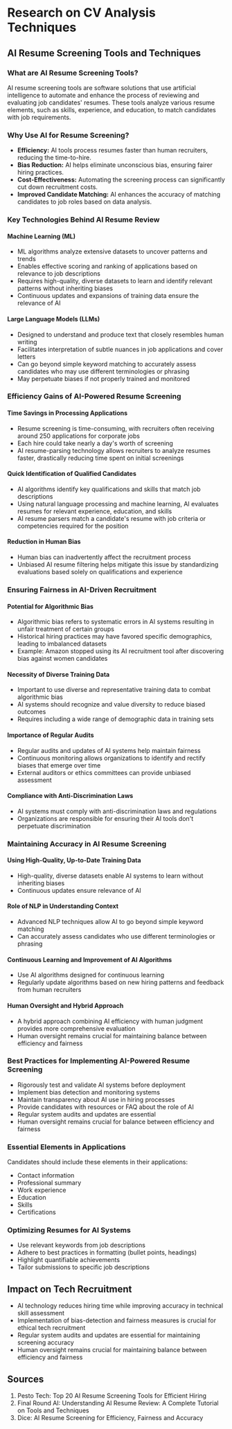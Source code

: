 # Research on CV Analysis Techniques

## AI Resume Screening Tools and Techniques

### What are AI Resume Screening Tools?
AI resume screening tools are software solutions that use artificial intelligence to automate and enhance the process of reviewing and evaluating job candidates' resumes. These tools analyze various resume elements, such as skills, experience, and education, to match candidates with job requirements.

### Why Use AI for Resume Screening?
- **Efficiency:** AI tools process resumes faster than human recruiters, reducing the time-to-hire.
- **Bias Reduction:** AI helps eliminate unconscious bias, ensuring fairer hiring practices.
- **Cost-Effectiveness:** Automating the screening process can significantly cut down recruitment costs.
- **Improved Candidate Matching:** AI enhances the accuracy of matching candidates to job roles based on data analysis.

### Key Technologies Behind AI Resume Review

#### Machine Learning (ML)
- ML algorithms analyze extensive datasets to uncover patterns and trends
- Enables effective scoring and ranking of applications based on relevance to job descriptions
- Requires high-quality, diverse datasets to learn and identify relevant patterns without inheriting biases
- Continuous updates and expansions of training data ensure the relevance of AI

#### Large Language Models (LLMs)
- Designed to understand and produce text that closely resembles human writing
- Facilitates interpretation of subtle nuances in job applications and cover letters
- Can go beyond simple keyword matching to accurately assess candidates who may use different terminologies or phrasing
- May perpetuate biases if not properly trained and monitored

### Efficiency Gains of AI-Powered Resume Screening

#### Time Savings in Processing Applications
- Resume screening is time-consuming, with recruiters often receiving around 250 applications for corporate jobs
- Each hire could take nearly a day's worth of screening
- AI resume-parsing technology allows recruiters to analyze resumes faster, drastically reducing time spent on initial screenings

#### Quick Identification of Qualified Candidates
- AI algorithms identify key qualifications and skills that match job descriptions
- Using natural language processing and machine learning, AI evaluates resumes for relevant experience, education, and skills
- AI resume parsers match a candidate's resume with job criteria or competencies required for the position

#### Reduction in Human Bias
- Human bias can inadvertently affect the recruitment process
- Unbiased AI resume filtering helps mitigate this issue by standardizing evaluations based solely on qualifications and experience

### Ensuring Fairness in AI-Driven Recruitment

#### Potential for Algorithmic Bias
- Algorithmic bias refers to systematic errors in AI systems resulting in unfair treatment of certain groups
- Historical hiring practices may have favored specific demographics, leading to imbalanced datasets
- Example: Amazon stopped using its AI recruitment tool after discovering bias against women candidates

#### Necessity of Diverse Training Data
- Important to use diverse and representative training data to combat algorithmic bias
- AI systems should recognize and value diversity to reduce biased outcomes
- Requires including a wide range of demographic data in training sets

#### Importance of Regular Audits
- Regular audits and updates of AI systems help maintain fairness
- Continuous monitoring allows organizations to identify and rectify biases that emerge over time
- External auditors or ethics committees can provide unbiased assessment

#### Compliance with Anti-Discrimination Laws
- AI systems must comply with anti-discrimination laws and regulations
- Organizations are responsible for ensuring their AI tools don't perpetuate discrimination

### Maintaining Accuracy in AI Resume Screening

#### Using High-Quality, Up-to-Date Training Data
- High-quality, diverse datasets enable AI systems to learn without inheriting biases
- Continuous updates ensure relevance of AI

#### Role of NLP in Understanding Context
- Advanced NLP techniques allow AI to go beyond simple keyword matching
- Can accurately assess candidates who use different terminologies or phrasing

#### Continuous Learning and Improvement of AI Algorithms
- Use AI algorithms designed for continuous learning
- Regularly update algorithms based on new hiring patterns and feedback from human recruiters

#### Human Oversight and Hybrid Approach
- A hybrid approach combining AI efficiency with human judgment provides more comprehensive evaluation
- Human oversight remains crucial for maintaining balance between efficiency and fairness

### Best Practices for Implementing AI-Powered Resume Screening

- Rigorously test and validate AI systems before deployment
- Implement bias detection and monitoring systems
- Maintain transparency about AI use in hiring processes
- Provide candidates with resources or FAQ about the role of AI
- Regular system audits and updates are essential
- Human oversight remains crucial for balance between efficiency and fairness

### Essential Elements in Applications
Candidates should include these elements in their applications:
- Contact information
- Professional summary
- Work experience
- Education
- Skills
- Certifications

### Optimizing Resumes for AI Systems
- Use relevant keywords from job descriptions
- Adhere to best practices in formatting (bullet points, headings)
- Highlight quantifiable achievements
- Tailor submissions to specific job descriptions

## Impact on Tech Recruitment
- AI technology reduces hiring time while improving accuracy in technical skill assessment
- Implementation of bias-detection and fairness measures is crucial for ethical tech recruitment
- Regular system audits and updates are essential for maintaining screening accuracy
- Human oversight remains crucial for maintaining balance between efficiency and fairness

## Sources
1. Pesto Tech: Top 20 AI Resume Screening Tools for Efficient Hiring
2. Final Round AI: Understanding AI Resume Review: A Complete Tutorial on Tools and Techniques
3. Dice: AI Resume Screening for Efficiency, Fairness and Accuracy
